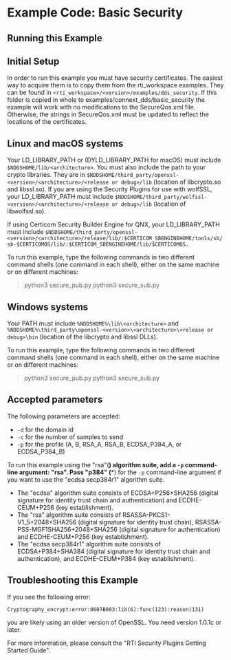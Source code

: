 # Example Code: Basic Security

## Running this Example

## Initial Setup

In order to run this example you must have security certificates. The easiest
way to acquire them is to copy them from the rti_workspace examples.
They can be found in `<rti_workspace>/<version>/examples/dds_security`.
If this folder is copied in whole to examples/connext_dds/basic_security the
example will work with no modifications to the SecureQos.xml file.
Otherwise, the strings in SecureQos.xml must be updated to reflect the locations
of the certificates.

## Linux and macOS systems

Your LD_LIBRARY_PATH or (DYLD_LIBRARY_PATH for macOS) must include
`$NDDSHOME/lib/<architecture>`.
You must also include the path to your crypto libraries. They are in
`$NDDSHOME/third_party/openssl-<version>/<architecture>/<release or debug>/lib`
(location of libcrypto.so and libssl.so).
If you are using the Security Plugins for use with wolfSSL, your
LD_LIBRARY_PATH must include
`$NDDSHOME/third_party/wolfssl-<version>/<architecture>/<release or debug>/lib`
(location of libwolfssl.so).

If using Certicom Security Builder Engine for QNX, your LD_LIBRARY_PATH must
include
`$NDDSHOME/third_party/openssl-<version>/<architecture>/release/lib/:$CERTICOM_SBENGINEHOME/tools/sb/sb-$CERTICOMOS/lib/:$CERTICOM_SBENGINEHOME/lib/$CERTICOMOS.`

To run this example, type the following commands in two different command
shells (one command in each shell), either on the same machine or on different
machines:

  > python3 secure_pub.py
  > python3 secure_sub.py

## Windows systems

Your PATH must include
`%NDDSHOME%\lib\<architecture>` and
`%NDDSHOME%\third_party\openssl-<version>\<architecture>\<release or debug>\bin`
(location of the libcrypto and libssl DLLs).

To run this example, type the following commands in two different command
shells (one command in each shell), either on the same machine or on different
machines:

  > python3 secure_pub.py
  > python3 secure_sub.py

## Accepted parameters

The following parameters are accepted:

- `-d` for the domain id
- `-c` for the number of samples to send
- `-p` for the profile (A, B, RSA_A, RSA_B, ECDSA_P384_A, or ECDSA_P384_B)

To run this example
using the "rsa"(**) algorithm suite, add a `-p` command-line argument: "rsa".
Pass "p384" (***) for the `-p` command-line argument if you want to use the
"ecdsa secp384r1" algorithm suite.

-   The "ecdsa" algorithm suite consists of ECDSA+P256+SHA256 (digital signature
for identity trust chain and authentication) and ECDHE-CEUM+P256
(key establishment).
-   The "rsa" algorithm suite consists of RSASSA-PKCS1-V1_5+2048+SHA256 (digital
signature for identity trust chain), RSASSA-PSS-MGF1SHA256+2048+SHA256
(digital signature for authentication) and ECDHE-CEUM+P256 (key establishment).
-   The "ecdsa secp384r1" algorithm suite consists of ECDSA+P384+SHA384 (digital
signature for identity trust chain and authentication), and ECDHE-CEUM+P384
(key establishment).

## Troubleshooting this Example

If you see the following error:

`Cryptography_encrypt:error:0607B083:lib(6):func(123):reason(131)`

you are likely using an older version of OpenSSL. You need version
1.0.1c or later.

For more information, please consult the "RTI Security Plugins Getting Started
Guide".

